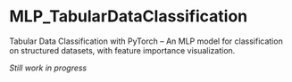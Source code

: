 # MLP_TabularDataClassification
Tabular Data Classification with PyTorch – An MLP model for classification on structured datasets, with feature importance visualization. 

*Still work in progress*
